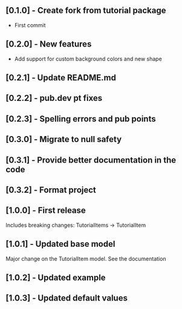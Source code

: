 ## [0.1.0] - Create fork from tutorial package

* First commit

## [0.2.0] - New features

* Add support for custom background colors and new shape

## [0.2.1] - Update README.md

## [0.2.2] - pub.dev pt fixes

## [0.2.3] - Spelling errors and pub points

## [0.3.0] - Migrate to null safety

## [0.3.1] - Provide better documentation in the code

## [0.3.2] - Format project

## [1.0.0] - First release
Includes breaking changes: TutorialItems -> TutorialItem

## [1.0.1] - Updated base model
Major change on the TutorialItem model. See the documentation

## [1.0.2] - Updated example

## [1.0.3] - Updated default values

